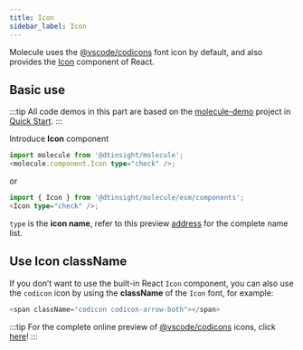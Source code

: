 ```yaml
---
title: Icon
sidebar_label: Icon
---
```


Molecule uses the [@vscode/codicons](https://microsoft.github.io/vscode-codicons/dist/codicon.html) font icon by default, and also provides the [Icon](../api/namespaces/molecule.component#icon) component of React.

## Basic use

:::tip
All code demos in this part are based on the [molecule-demo](https://github.com/DTStack/molecule-examples/tree/main/packages/molecule-demo) project in [Quick Start](../quick-start).
:::

Introduce **Icon** component

```ts
import molecule from '@dtinsight/molecule';
<molecule.component.Icon type="check" />;
```

or

```ts
import { Icon } from '@dtinsight/molecule/esm/components';
<Icon type="check" />;
```

`type` is the **icon name**, refer to this preview [address](https://microsoft.github.io/vscode-codicons/dist/codicon.html) for the complete name list.

## Use Icon className

If you don’t want to use the built-in React `Icon` component, you can also use the `codicon` icon by using the **className** of the `Icon` font, for example:

```ts
<span className="codicon codicon-arrow-both"></span>
```

:::tip
For the complete online preview of [@vscode/codicons][codicon-url] icons, click [here][codicon-url]!
:::

[codicon-url]: https://microsoft.github.io/vscode-codicons/dist/codicon.html
